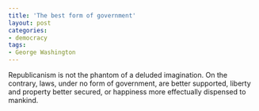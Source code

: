 ```yaml
---
title: 'The best form of government'
layout: post
categories:
- democracy
tags:
- George Washington
---
```


Republicanism is not the phantom of a deluded imagination. On the contrary, laws, under no form of government, are better supported, liberty and property better secured, or happiness more effectually dispensed to mankind.
